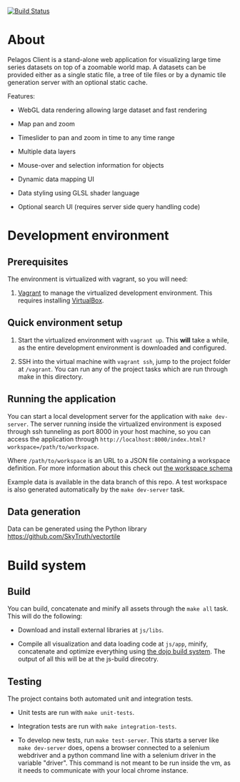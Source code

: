 [![Build Status](https://travis-ci.org/SkyTruth/pelagos-client.svg?branch=master)](https://travis-ci.org/SkyTruth/pelagos-client)

# About

Pelagos Client is a stand-alone web application for visualizing large time
series datasets on top of a zoomable world map. A datasets can be provided
either as a single static file, a tree of tile files or by a dynamic tile
generation server with an optional static cache.

Features:

* WebGL data rendering allowing large dataset and fast rendering

* Map pan and zoom

* Timeslider to pan and zoom in time to any time range

* Multiple data layers

* Mouse-over and selection information for objects

* Dynamic data mapping UI

* Data styling using GLSL shader language

* Optional search UI (requires server side query handling code)

# Development environment

## Prerequisites

The environment is virtualized with vagrant, so you will need:

1. [Vagrant](http://www.vagrantup.com/) to manage the virtualized development
   environment. This requires installing
[VirtualBox](https://www.virtualbox.org/).

## Quick environment setup

1. Start the virtualized environment with `vagrant up`. This **will** take a
   while, as the entire development environment is downloaded and configured.

1. SSH into the virtual machine with `vagrant ssh`, jump to the project folder
   at `/vagrant`. You can run any of the project tasks which are run through
   make in this directory.

## Running the application

You can start a local development server for the application with `make
dev-server`. The server running inside the virtualized environment is exposed
through ssh tunneling as port 8000 in your host machine, so you can access the
application through
`http://localhost:8000/index.html?workspace=/path/to/workspace`.

Where `/path/to/workspace` is an URL to a JSON file containing a workspace
definition. For more information about this check out [the workspace
schema](https://github.com/SkyTruth/pelagos-client/blob/master/docs/schema.md)

Example data is available in the data branch of this repo. A test workspace is
also generated automatically by the `make dev-server` task.

## Data generation

Data can be generated using the Python library https://github.com/SkyTruth/vectortile

# Build system

## Build

You can build, concatenate and minify all assets through the `make all` task.
This will do the following:

* Download and install external libraries at `js/libs`.

* Compile all visualization and data loading code at `js/app`, minify,
  concatenate and optimize everything using [the dojo build
  system](https://dojotoolkit.org/documentation/tutorials/1.10/build/index.html).
  The output of all this will be at the js-build direcotry.

## Testing

The project contains both automated unit and integration tests.

* Unit tests are run with `make unit-tests`.

* Integration tests are run with `make integration-tests`.

* To develop new tests, run `make test-server`. This starts a server
  like `make dev-server` does, opens a browser connected to a selenium webdriver
and a python command line with a selenium driver in the variable "driver". This
command is not meant to be run inside the vm, as it needs to communicate with
your local chrome instance.
